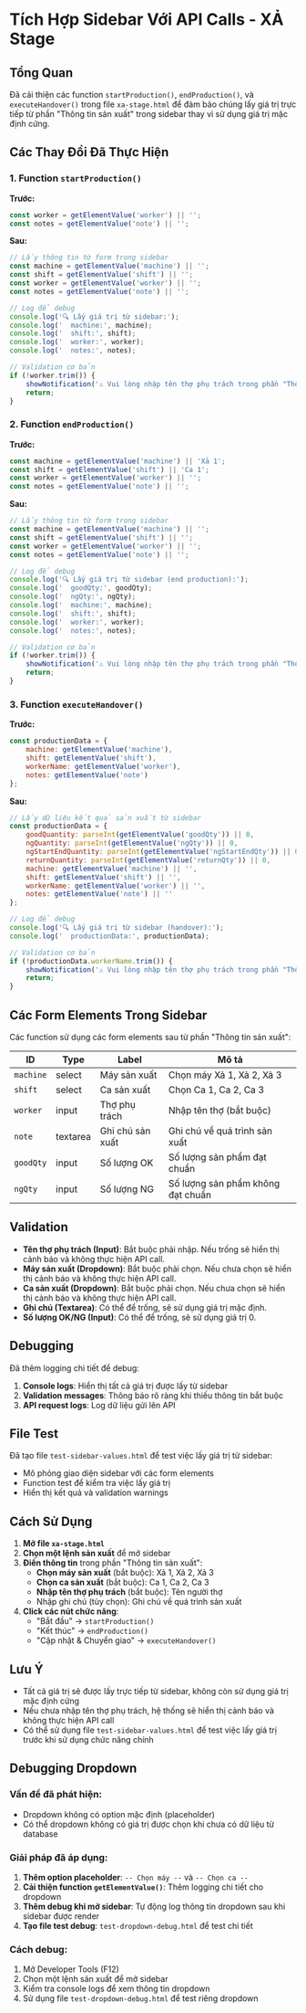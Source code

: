 # Tích Hợp Sidebar Với API Calls - XẢ Stage

## Tổng Quan

Đã cải thiện các function `startProduction()`, `endProduction()`, và `executeHandover()` trong file `xa-stage.html` để đảm bảo chúng lấy giá trị trực tiếp từ phần "Thông tin sản xuất" trong sidebar thay vì sử dụng giá trị mặc định cứng.

## Các Thay Đổi Đã Thực Hiện

### 1. Function `startProduction()`

**Trước:**
```javascript
const worker = getElementValue('worker') || '';
const notes = getElementValue('note') || '';
```

**Sau:**
```javascript
// Lấy thông tin từ form trong sidebar
const machine = getElementValue('machine') || '';
const shift = getElementValue('shift') || '';
const worker = getElementValue('worker') || '';
const notes = getElementValue('note') || '';

// Log để debug
console.log('🔍 Lấy giá trị từ sidebar:');
console.log('  machine:', machine);
console.log('  shift:', shift);
console.log('  worker:', worker);
console.log('  notes:', notes);

// Validation cơ bản
if (!worker.trim()) {
    showNotification('⚠️ Vui lòng nhập tên thợ phụ trách trong phần "Thông tin sản xuất"', 'warning');
    return;
}
```

### 2. Function `endProduction()`

**Trước:**
```javascript
const machine = getElementValue('machine') || 'Xả 1';
const shift = getElementValue('shift') || 'Ca 1';
const worker = getElementValue('worker') || '';
const notes = getElementValue('note') || '';
```

**Sau:**
```javascript
// Lấy thông tin từ form trong sidebar
const machine = getElementValue('machine') || '';
const shift = getElementValue('shift') || '';
const worker = getElementValue('worker') || '';
const notes = getElementValue('note') || '';

// Log để debug
console.log('🔍 Lấy giá trị từ sidebar (end production):');
console.log('  goodQty:', goodQty);
console.log('  ngQty:', ngQty);
console.log('  machine:', machine);
console.log('  shift:', shift);
console.log('  worker:', worker);
console.log('  notes:', notes);

// Validation cơ bản
if (!worker.trim()) {
    showNotification('⚠️ Vui lòng nhập tên thợ phụ trách trong phần "Thông tin sản xuất"', 'warning');
    return;
}
```

### 3. Function `executeHandover()`

**Trước:**
```javascript
const productionData = {
    machine: getElementValue('machine'),
    shift: getElementValue('shift'),
    workerName: getElementValue('worker'),
    notes: getElementValue('note')
};
```

**Sau:**
```javascript
// Lấy dữ liệu kết quả sản xuất từ sidebar
const productionData = {
    goodQuantity: parseInt(getElementValue('goodQty')) || 0,
    ngQuantity: parseInt(getElementValue('ngQty')) || 0,
    ngStartEndQuantity: parseInt(getElementValue('ngStartEndQty')) || 0,
    returnQuantity: parseInt(getElementValue('returnQty')) || 0,
    machine: getElementValue('machine') || '',
    shift: getElementValue('shift') || '',
    workerName: getElementValue('worker') || '',
    notes: getElementValue('note') || ''
};

// Log để debug
console.log('🔍 Lấy giá trị từ sidebar (handover):');
console.log('  productionData:', productionData);

// Validation cơ bản
if (!productionData.workerName.trim()) {
    showNotification('⚠️ Vui lòng nhập tên thợ phụ trách trong phần "Thông tin sản xuất"', 'warning');
    return;
}
```

## Các Form Elements Trong Sidebar

Các function sử dụng các form elements sau từ phần "Thông tin sản xuất":

| ID | Type | Label | Mô tả |
|---|---|---|---|
| `machine` | select | Máy sản xuất | Chọn máy Xả 1, Xả 2, Xả 3 |
| `shift` | select | Ca sản xuất | Chọn Ca 1, Ca 2, Ca 3 |
| `worker` | input | Thợ phụ trách | Nhập tên thợ (bắt buộc) |
| `note` | textarea | Ghi chú sản xuất | Ghi chú về quá trình sản xuất |
| `goodQty` | input | Số lượng OK | Số lượng sản phẩm đạt chuẩn |
| `ngQty` | input | Số lượng NG | Số lượng sản phẩm không đạt chuẩn |

## Validation

- **Tên thợ phụ trách (Input)**: Bắt buộc phải nhập. Nếu trống sẽ hiển thị cảnh báo và không thực hiện API call.
- **Máy sản xuất (Dropdown)**: Bắt buộc phải chọn. Nếu chưa chọn sẽ hiển thị cảnh báo và không thực hiện API call.
- **Ca sản xuất (Dropdown)**: Bắt buộc phải chọn. Nếu chưa chọn sẽ hiển thị cảnh báo và không thực hiện API call.
- **Ghi chú (Textarea)**: Có thể để trống, sẽ sử dụng giá trị mặc định.
- **Số lượng OK/NG (Input)**: Có thể để trống, sẽ sử dụng giá trị 0.

## Debugging

Đã thêm logging chi tiết để debug:

1. **Console logs**: Hiển thị tất cả giá trị được lấy từ sidebar
2. **Validation messages**: Thông báo rõ ràng khi thiếu thông tin bắt buộc
3. **API request logs**: Log dữ liệu gửi lên API

## File Test

Đã tạo file `test-sidebar-values.html` để test việc lấy giá trị từ sidebar:

- Mô phỏng giao diện sidebar với các form elements
- Function test để kiểm tra việc lấy giá trị
- Hiển thị kết quả và validation warnings

## Cách Sử Dụng

1. **Mở file `xa-stage.html`**
2. **Chọn một lệnh sản xuất** để mở sidebar
3. **Điền thông tin** trong phần "Thông tin sản xuất":
   - **Chọn máy sản xuất** (bắt buộc): Xả 1, Xả 2, Xả 3
   - **Chọn ca sản xuất** (bắt buộc): Ca 1, Ca 2, Ca 3
   - **Nhập tên thợ phụ trách** (bắt buộc): Tên người thợ
   - Nhập ghi chú (tùy chọn): Ghi chú về quá trình sản xuất
4. **Click các nút chức năng**:
   - "Bắt đầu" → `startProduction()`
   - "Kết thúc" → `endProduction()`
   - "Cập nhật & Chuyển giao" → `executeHandover()`

## Lưu Ý

- Tất cả giá trị sẽ được lấy trực tiếp từ sidebar, không còn sử dụng giá trị mặc định cứng
- Nếu chưa nhập tên thợ phụ trách, hệ thống sẽ hiển thị cảnh báo và không thực hiện API call
- Có thể sử dụng file `test-sidebar-values.html` để test việc lấy giá trị trước khi sử dụng chức năng chính

## Debugging Dropdown

### Vấn đề đã phát hiện:
- Dropdown không có option mặc định (placeholder)
- Có thể dropdown không có giá trị được chọn khi chưa có dữ liệu từ database

### Giải pháp đã áp dụng:
1. **Thêm option placeholder**: `-- Chọn máy --` và `-- Chọn ca --`
2. **Cải thiện function `getElementValue()`**: Thêm logging chi tiết cho dropdown
3. **Thêm debug khi mở sidebar**: Tự động log thông tin dropdown sau khi sidebar được render
4. **Tạo file test debug**: `test-dropdown-debug.html` để test chi tiết

### Cách debug:
1. Mở Developer Tools (F12)
2. Chọn một lệnh sản xuất để mở sidebar
3. Kiểm tra console logs để xem thông tin dropdown
4. Sử dụng file `test-dropdown-debug.html` để test riêng dropdown 